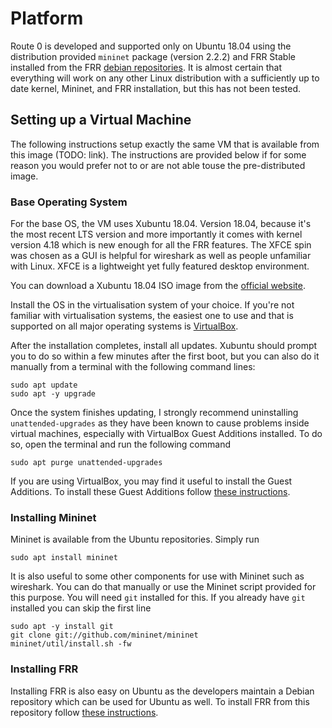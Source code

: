 # Platform

Route 0 is developed and supported only on Ubuntu 18.04 using the distribution
provided `mininet` package (version 2.2.2) and FRR Stable installed from the
FRR [debian repositories](https://deb.frrouting.org/).  It is almost certain
that everything will work on any other Linux distribution with a sufficiently
up to date kernel, Mininet, and FRR installation, but this has not been tested.

## Setting up a Virtual Machine

The following instructions setup exactly the same VM that is available from
this image (TODO: link).  The instructions are provided below if for some
reason you would prefer not to or are not able touse the pre-distributed image.

### Base Operating System

For the base OS, the VM uses Xubuntu 18.04.  Version 18.04, because it's the
most recent LTS version and more importantly it comes with kernel version 4.18
which is new enough for all the FRR features.  The XFCE spin was chosen as a
GUI is helpful for wireshark as well as people unfamiliar with Linux.  XFCE is
a lightweight yet fully featured desktop environment.

You can download a Xubuntu 18.04 ISO image from the [official
website](https://xubuntu.org/download).

Install the OS in the virtualisation system of your choice.  If you're not
familiar with virtualisation systems, the easiest one to use and that is
supported on all major operating systems is
[VirtualBox](https://www.virtualbox.org/).

After the installation completes, install all updates.  Xubuntu should prompt
you to do so within a few minutes after the first boot, but you can also do it
manually from a terminal with the following command lines:
```
sudo apt update
sudo apt -y upgrade
```

Once the system finishes updating, I strongly recommend uninstalling
`unattended-upgrades` as they have been known to cause problems inside virtual
machines, especially with VirtualBox Guest Additions installed.  To do so, open
the terminal and run the following command
```
sudo apt purge unattended-upgrades
```

If you are using VirtualBox, you may find it useful to install the Guest
Additions.  To install these Guest Additions follow [these
instructions](https://askubuntu.com/questions/22743/how-do-i-install-guest-additions-in-a-virtualbox-vm).

### Installing Mininet

Mininet is available from the Ubuntu repositories.  Simply run
```
sudo apt install mininet
```

It is also useful to some other components for use with Mininet such as
wireshark.  You can do that manually or use the Mininet script provided for
this purpose.  You will need `git` installed for this.  If you already have
`git` installed you can skip the first line
```
sudo apt -y install git
git clone git://github.com/mininet/mininet
mininet/util/install.sh -fw
```

### Installing FRR

Installing FRR is also easy on Ubuntu as the developers maintain a Debian
repository which can be used for Ubuntu as well.  To install FRR from this
repository follow [these instructions]((https://deb.frrouting.org/)).
